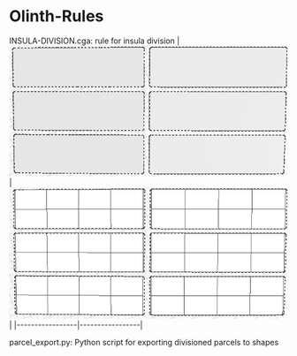 # Olinth-Rules
INSULA-DIVISION.cga: rule for insula division
| ![Obraz 1](before-division.png) | ![Obraz 2](after-division.png) |
|-----------------|-----------------|

parcel_export.py: Python script for exporting divisioned parcels to shapes



